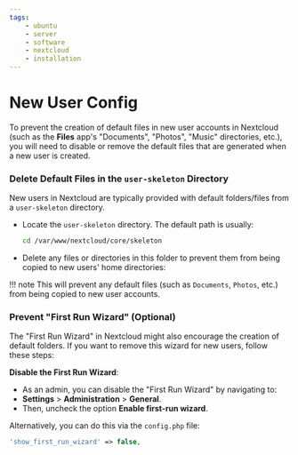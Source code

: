 ```yaml
---
tags:
    - ubuntu
    - server
    - software
    - nextcloud
    - installation
---
```


# New User Config

To prevent the creation of default files in new user accounts in Nextcloud (such as the **Files** app's "Documents", "Photos", "Music" directories, etc.), you will need to disable or remove the default files that are generated when a new user is created.


### Delete Default Files in the `user-skeleton` Directory

New users in Nextcloud are typically provided with default folders/files from a `user-skeleton` directory.

- Locate the `user-skeleton` directory. The default path is usually:

   ```bash
   cd /var/www/nextcloud/core/skeleton
   ```

- Delete any files or directories in this folder to prevent them from being copied to new users' home directories:

!!! note
    This will prevent any default files (such as `Documents`, `Photos`, etc.) from being copied to new user accounts.

### Prevent "First Run Wizard" (Optional)

The "First Run Wizard" in Nextcloud might also encourage the creation of default folders. If you want to remove this wizard for new users, follow these steps:

**Disable the First Run Wizard**:
   - As an admin, you can disable the "First Run Wizard" by navigating to:
   - **Settings** > **Administration** > **General**.
   - Then, uncheck the option **Enable first-run wizard**.

   Alternatively, you can do this via the `config.php` file:

   ```php
   'show_first_run_wizard' => false,
   ```

<script data-name="BMC-Widget" data-cfasync="false" src="https://cdnjs.buymeacoffee.com/1.0.0/widget.prod.min.js" data-id="justaguylinux" data-description="Support me on Buy me a coffee!" data-message="" data-color="#FF5F5F" data-position="Right" data-x_margin="18" data-y_margin="18"></script>
